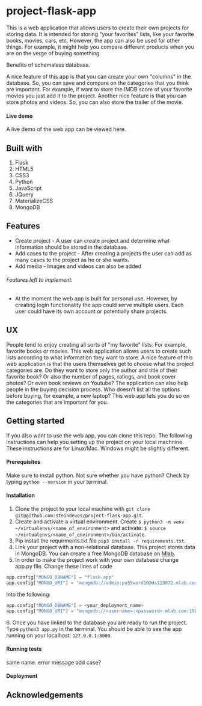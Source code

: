 # project-flask-app
This is a web application that allows users to create their own projects for storing data. It is intended for storing "your favorites" lists, like your favorite books, movies, cars, etc. However, the app can also be used for other things. For example, it might help you compare different products when you are on the verge of buying something. 

Benefits of schemaless database. 

A nice feature of this app is that you can create your own "columns" in the database. So, you can save and compare on the categories that you think are important. For example, if want to store the IMDB score of your favorite movies you just add it to the project. Another nice feature is that you can store photos and videos. So, you can also store the trailer of the movie.

#### Live demo
A live demo of the web app can be viewed here. 

## Built with
1. Flask
2. HTML5
3. CSS3
4. Python
5. JavaScript
6. JQuery
7. MaterializeCSS
8. MongoDB

## Features
* Create project - A user can create project and determine what information should be stored in the database.
* Add cases to the project - After creating a projects the user can add as many cases to the project as he or she wants. 
* Add media - Images and videos can also be added

###### Features left to implement: 
* At the moment the web app is built for personal use. However, by creating login functionality the app could serve multiple users. Each user could have its own account or potentially share projects. 

## UX 
People tend to enjoy creating all sorts of "my favorite" lists. For example, favorite books or movies. This web application allows users to create such lists according to what information they want to store. A nice feature of this web application is that the users themselves get to choose what the project categories are. Do they want to store only the author and title of their favorite book? Or also the number of pages, ratings, and book cover photos? Or even book reviews on Youtube? 
The application can also help people in the buying decision process. Who doesn't list all the options before buying, for example, a new laptop? This web app lets you do so on the categories that are important for you. 

## Getting started
If you also want to use the web app, you can clone this repo. The following instructions can help you setting up the project on your local machnine. These instructions are for Linux/Mac. Windows might be slightly different. 

#### Prerequisites 
Make sure to install python. Not sure whether you have python? Check by typing ```python --version``` in your terminal. 

#### Installation 
1. Clone the project to your local machine with ```git clone git@github.com:steindevos/project-flask-app.git```. 
2. Create and activate a virtual environment. Create ```$ python3 -m venv ~/virtualenvs/<name_of_environment>``` and activate: ```$ source ~/virtualenvs/<name_of_environment>/bin/activate```. 
3. Pip install the requirments.txt file ```pip3 install -r requirements.txt```. 
4. Link your project with a non-relational database. This project stores data in MongoDB. You can create a free MongoDB database on [Mlab]. 
5. In order to make the project work with your own database change app.py file. Change these lines of code 

```python
app.config["MONGO_DBNAME"] = "flask-app"
app.config["MONGO_URI"] = "mongodb://admin:pa55word10@ds119072.mlab.com:19072/flask-app"
```
Into the following: 
```python
app.config["MONGO_DBNAME"] = <your_deployment_name>
app.config["MONGO_URI"] = "mongodb://<username>:<password>.mlab.com:19072/flask-app"
```

[Mlab]: https://mlab.com/ 
6. Once you have linked to the database you are ready to run the project. Type ```python3 app.py``` in the terminal. You should be able to see the app running on your localhost: ```127.0.0.1:8000```. 

#### Running tests
same name. error message
add case? 


#### Deployment


## Acknowledgements



